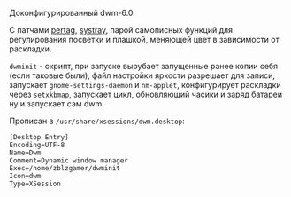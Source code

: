 Доконфигурированный dwm-6.0.

С патчами [pertag](http://dwm.suckless.org/patches/pertag),
[systray](http://dwm.suckless.org/patches/systray),
парой самописных функций для регулирования посветки
и плашкой, меняющей цвет в зависимости от раскладки.

`dwminit` - скрипт,
при запуске вырубает запущенные ранее копии себя (если таковые были),
файл настройки яркости разрешает для записи,
запускает `gnome-settings-daemon` и `nm-applet`,
конфигурирует раскладки через `setxkbmap`,
запускает цикл, обновляющий часики и заряд батареи
ну и запускает сам dwm.

Прописан в `/usr/share/xsessions/dwm.desktop`:
```
[Desktop Entry]
Encoding=UTF-8
Name=Dwm
Comment=Dynamic window manager
Exec=/home/zblzgamer/dwminit
Icon=dwm
Type=XSession
```
